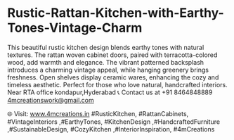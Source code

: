 # Rustic-Rattan-Kitchen-with-Earthy-Tones-Vintage-Charm
This beautiful rustic kitchen design blends earthy tones with natural textures. The rattan woven cabinet doors, paired with terracotta-colored wood, add warmth and elegance. The vibrant patterned backsplash introduces a charming vintage appeal, while hanging greenery brings freshness. Open shelves display ceramic wares, enhancing the cozy and timeless aesthetic. Perfect for those who love natural, handcrafted interiors.
Near RTA office  kondapur,Hyderabad
📞 Contact us at +91 8464848889
4mcreationswork@gmail.com

 🌐 Visit: www.4mcreations.in 
 #RusticKitchen, #RattanCabinets, #VintageInteriors ,#EarthyTones, #KitchenDesign ,#HandcraftedFurniture ,#SustainableDesign, #CozyKitchen ,#InteriorInspiration, #4mCreations
